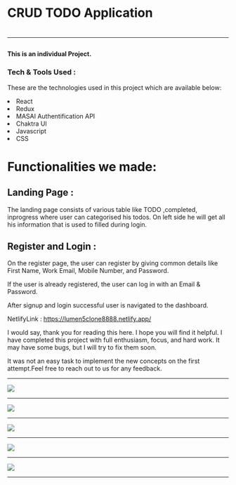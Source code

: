 <h1>CRUD TODO Application <h1>
<hr>

  <h4>This is an individual Project.</h4>

<h3> Tech & Tools Used : </h3>

These are the technologies used in this project which are available below:


<li>React</li>

<li>Redux</li>

<li>MASAI Authentification API</li>

<li>Chaktra UI</li>

<li>Javascript</li>

<li>CSS</li>


# Functionalities we made:
## Landing Page :
The landing page consists of various table like TODO ,completed, inprogress where user can categorised his todos. On left side he will get all his information that is used to filled during login.

## Register and Login :
On the register page, the user can register by giving common details like First Name, Work Email, Mobile Number, and Password.

If the user is already registered, the user can log in with an Email & Password.

After signup and login successful user is navigated to the dashboard.

NetlifyLink : https://lumen5clone8888.netlify.app/

I would say, thank you for reading this here. I hope you will find it helpful. I have completed this project with full enthusiasm, focus, and hard work. It may have some bugs, but I will try to fix them soon.

It was not an easy task to implement the new concepts on the first attempt.Feel free to reach out to us for any feedback.

<hr>

<img src="https://user-images.githubusercontent.com/101566134/185571678-09314f1c-4e0e-42e5-9f2f-e439d7154aa7.png"/><hr>
<img src="https://user-images.githubusercontent.com/101566134/185571850-e0511c08-2d6c-4533-918f-c941d57b44bc.png"/><hr>
<img src="https://user-images.githubusercontent.com/101566134/185572019-4b26a850-f9ef-4290-80de-eccbc1f8e495.png"/><hr>
<img src="https://user-images.githubusercontent.com/101566134/185572064-7d7e6d29-5115-403a-b9d1-e0e1adc5738f.png"/><hr>
<img src="https://user-images.githubusercontent.com/101566134/185572125-86228b1c-8f66-48cb-9cf5-f1573bfc0e5b.png"/><hr>
